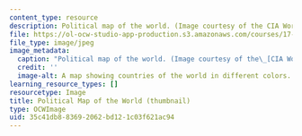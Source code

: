 ```yaml
---
content_type: resource
description: Political map of the world. (Image courtesy of the CIA World Fact Book.)
file: https://ol-ocw-studio-app-production.s3.amazonaws.com/courses/17-420-advances-in-international-relations-theory-spring-2003/35c41db883692062bd121c03f621ac94_17-420s03-th.jpg
file_type: image/jpeg
image_metadata:
  caption: "Political map of the world. (Image courtesy of the\_[CIA World Fact Book](https://www.cia.gov/library/publications/the-world-factbook/docs/refmaps.html).)"
  credit: ''
  image-alt: A map showing countries of the world in different colors.
learning_resource_types: []
resourcetype: Image
title: Political Map of the World (thumbnail)
type: OCWImage
uid: 35c41db8-8369-2062-bd12-1c03f621ac94
---
```

